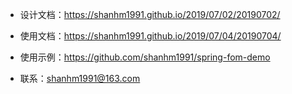 
- 设计文档：https://shanhm1991.github.io/2019/07/02/20190702/

- 使用文档：https://shanhm1991.github.io/2019/07/04/20190704/

- 使用示例：https://github.com/shanhm1991/spring-fom-demo

- 联系：shanhm1991@163.com